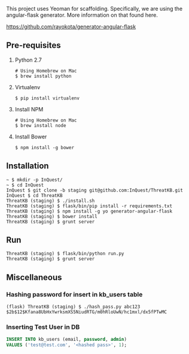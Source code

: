 
This project uses Yeoman for scaffolding. Specifically, we are using the angular-flask generator. More information on that found here.

https://github.com/rayokota/generator-angular-flask

## Pre-requisites
1. Python 2.7
    ```
    # Using Homebrew on Mac
    $ brew install python
    ```
1. Virtualenv
    ```
    $ pip install virtualenv
    ```
1. Install NPM
    ```
    # Using Homebrew on Mac
    $ brew install node
    ```
1. Install Bower
    ```
    $ npm install -g bower
    ```

## Installation
```
~ $ mkdir -p InQuest/
~ $ cd InQuest
InQuest $ git clone -b staging git@github.com:InQuest/ThreatKB.git
InQuest $ cd ThreatKB
ThreatKB (staging) $ ./install.sh
ThreatKB (staging) $ flask/bin/pip install -r requirements.txt
ThreatKB (staging) $ npm install -g yo generator-angular-flask
ThreatKB (staging) $ bower install
ThreatKB (staging) $ grunt server
```

## Run
```
ThreatKB (staging) $ flask/bin/python run.py
ThreatKB (staging) $ grunt server
```

## Miscellaneous

### Hashing password for insert in kb_users table
```
(flask) ThreatKB (staging) $ ./hash_pass.py abc123
$2b$12$Kfana8UbHxYwrksmXS5NiudRTG/m0hRloUwN/hc1mxl/dx5fPTwMC
```

### Inserting Test User in DB
```sql
INSERT INTO kb_users (email, password, admin)
VALUES ('test@test.com', '<hashed pass>', 1);
```
